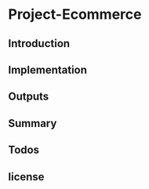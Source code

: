 # Project-Ecommerce

## Introduction

## Implementation

## Outputs

## Summary

## Todos

## license
